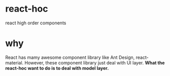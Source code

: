 # react-hoc
react high order components

# why
React has mamy awesome component library like Ant Design, react-material. However, these component library just deal with UI layer. **What the react-hoc want to do is to deal with model layer.**

